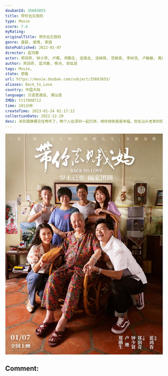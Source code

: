 ```yaml
---
doubanId: 35683855
title: 带你去见我妈
type: Movie
score: 7.4
myRating: 
originalTitle: 带你去见我妈
genre: 喜剧, 爱情, 家庭
datePublished: 2022-01-07
director: 蓝鸿春
actor: 郑润奇, 钟少贤, 卢珊, 郑鹏生, 连锡龙, 连映珠, 范婵真, 李树浩, 卢敏敏, 黄庚州, 郑辉松, 周素琴, 苏细珍
author: 郑润奇, 蓝鸿春, 杨冷, 郭竑邑
tags: Movie, 
state: 想看
url: https://movie.douban.com/subject/35683855/
aliases: Back_to_Love
country: 中国大陆
language: 汉语普通话, 潮汕语
IMDb: tt17008712
time: 101分钟
createTime: 2023-01-24 01:17:12
collectionDate: 2022-12-29
desc: 泽凯跟静珊交往两年了，两个人在深圳一起打拼，相伴相依甚是幸福。但在汕头老家的妈妈，却不知道泽凯已经有了女朋友，不停地给泽凯找对象，甚至安排人跑到深圳来跟泽凯相亲。泽凯知道，要让妈妈接受静珊是很难迈过...
---
```


![image](assets/p2831589600.jpg)

Comment: 
---

